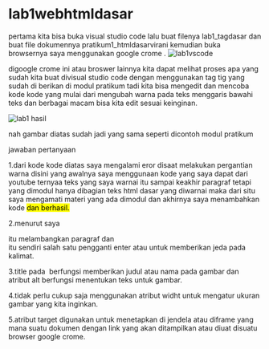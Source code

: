 # lab1webhtmldasar
pertama kita bisa buka visual studio code lalu buat filenya lab1_tagdasar dan buat file dokumennya pratikum1_htmldasarvirani kemudian buka browsernya saya menggunakan google crome .
![lab1vscode](https://user-images.githubusercontent.com/57024231/113468367-f05f7300-946f-11eb-9480-1d1927795518.PNG)

digoogle crome ini atau broswer lainnya kita dapat melihat proses apa yang sudah kita buat divisual studio code dengan menggunakan tag tig yang sudah di berikan di modul pratikum tadi kita bisa mengedit dan mencoba kode kode yang mulai dari mengubah warna pada teks menggaris bawahi teks dan berbagai macam bisa kita edit sesuai keinginan.

![lab1 hasil](https://user-images.githubusercontent.com/57024231/113468537-eab65d00-9470-11eb-9e3b-9fad2785ebe2.PNG)

nah gambar diatas sudah jadi yang sama seperti dicontoh modul pratikum 

jawaban pertanyaan

1.dari kode kode diatas saya mengalami eror disaat melakukan pergantian warna disini yang awalnya saya menggunaan kode yang saya dapat dari youtube ternyaa teks yang saya warnai itu sampai keakhir paragraf tetapi yang dimodul hanya dibagian teks html dasar yang diwarnai maka dari situ saya mengamati materi yang ada dimodul dan akhirnya saya menambahkan kode <mark> dan berhasil.

2.menurut saya <p> itu melambangkan paragraf dan <br> itu sendiri salah satu pengganti enter atau untuk memberikan jeda pada kalimat.

3.title pada <img> berfungsi memberikan judul atau nama pada gambar dan atribut alt berfungsi menentukan teks untuk gambar. 

4.tidak perlu cukup saja menggunakan atribut widht untuk mengatur ukuran gambar yang kita inginkan.

5.atribut target digunakan untuk menetapkan di jendela atau diframe yang mana suatu dokumen dengan link yang akan ditampilkan atau diuat disuatu browser google crome.
